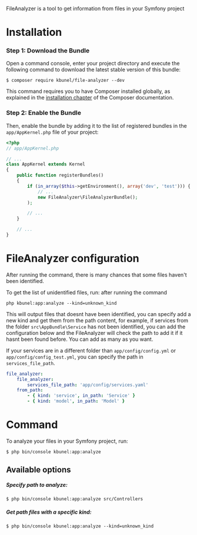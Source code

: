 FileAnalyzer is a tool to get information from files in your Symfony project

Installation
============

### Step 1: Download the Bundle

Open a command console, enter your project directory and execute the
following command to download the latest stable version of this bundle:

```console
$ composer require kbunel/file-analyzer --dev
```

This command requires you to have Composer installed globally, as explained
in the [installation chapter](https://getcomposer.org/doc/00-intro.md)
of the Composer documentation.

### Step 2: Enable the Bundle

Then, enable the bundle by adding it to the list of registered bundles
in the `app/AppKernel.php` file of your project:

```php
<?php
// app/AppKernel.php

// ...
class AppKernel extends Kernel
{
    public function registerBundles()
    {
        if (in_array($this->getEnvironment(), array('dev', 'test'))) {
            // ...
            new FileAnalyzer\FileAnalyzerBundle();
        );

        // ...
    }

    // ...
}
```

FileAnalyzer configuration
============

After running the command, there is many chances that some files haven't been identified.

To get the list of unidentified files, run: after running the command

```console
php kbunel:app:analyze --kind=unknown_kind
```

This will output files that doesnt have been identified, you can specify add a new kind and get them from the path content, for example, if services from the folder `src\AppBundle\Service` has not been identified, you can add the configuration below and the FileAnalyzer will check the path to add it if it hasnt been found before. You can add as many as you want.

If your services are in a different folder than `app/config/config.yml` or `app/config/config_test.yml`, you can specify the path in `services_file_path`.

```yaml
file_analyzer:
    file_analyzer:
        services_file_path: 'app/config/services.yaml'
    from_path:
        - { kind: 'service', in_path: 'Service' }
        - { kind: 'model', in_path: 'Model' }
```

Command
============

To analyze your files in your Symfony project, run:

```console
$ php bin/console kbunel:app:analyze
```

Available options
----------------------------------

##### Specify path to analyze:

```console
$ php bin/console kbunel:app:analyze src/Controllers
```

##### Get path files with a specific kind:

```console
$ php bin/console kbunel:app:analyze --kind=unknown_kind
```
